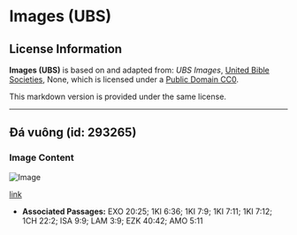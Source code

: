 # Images (UBS)

## License Information

**Images (UBS)** is based on and adapted from: _UBS Images_, [United Bible Societies](https://unitedbiblesocieties.org/), None, which is licensed under a [Public Domain CC0](https://creativecommons.org/public-domain/cc0/).

This markdown version is provided under the same license.



--------------------------------

## Đá vuông (id: 293265)

### Image Content

![Image](https://cdn.aquifer.bible/aquifer-content/resources/Media/WEB-0833_squared_stone.jpg)

[link](https://cdn.aquifer.bible/aquifer-content/resources/Media/WEB-0833_squared_stone.jpg)

* **Associated Passages:** EXO 20:25; 1KI 6:36; 1KI 7:9; 1KI 7:11; 1KI 7:12; 1CH 22:2; ISA 9:9; LAM 3:9; EZK 40:42; AMO 5:11

